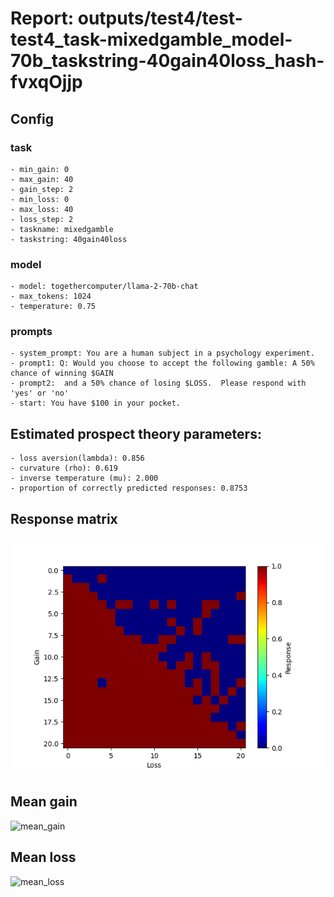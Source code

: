 # Report: outputs/test4/test-test4_task-mixedgamble_model-70b_taskstring-40gain40loss_hash-fvxqOjjp
## Config

### task

    - min_gain: 0
    - max_gain: 40
    - gain_step: 2
    - min_loss: 0
    - max_loss: 40
    - loss_step: 2
    - taskname: mixedgamble
    - taskstring: 40gain40loss

### model

    - model: togethercomputer/llama-2-70b-chat
    - max_tokens: 1024
    - temperature: 0.75

### prompts

    - system_prompt: You are a human subject in a psychology experiment. 
    - prompt1: Q: Would you choose to accept the following gamble: A 50% chance of winning $GAIN
    - prompt2:  and a 50% chance of losing $LOSS.  Please respond with 'yes' or 'no'
    - start: You have $100 in your pocket. 

## Estimated prospect theory parameters:

    - loss aversion(lambda): 0.856
    - curvature (rho): 0.619
    - inverse temperature (mu): 2.000
    - proportion of correctly predicted responses: 0.8753                    
## Response matrix
![respmat](respmat.png)

## Mean gain
![mean_gain](mean_gain.png)

## Mean loss
![mean_loss](mean_loss.png)

